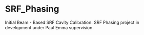 # SRF_Phasing
Initial Beam - Based SRF Cavity Calibration. 
SRF Phasing project in development under Paul Emma supervision.
